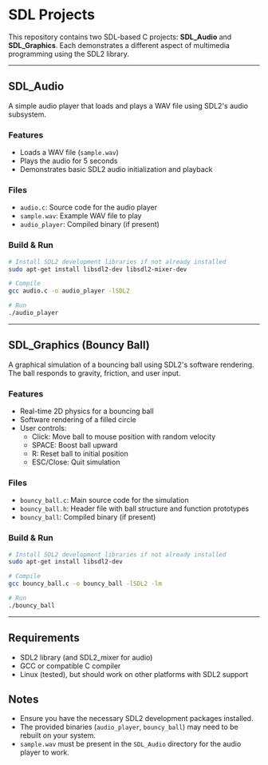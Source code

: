 # SDL Projects

This repository contains two SDL-based C projects: **SDL_Audio** and **SDL_Graphics**. Each demonstrates a different aspect of multimedia programming using the SDL2 library.

---

## SDL_Audio

A simple audio player that loads and plays a WAV file using SDL2's audio subsystem.

### Features
- Loads a WAV file (`sample.wav`)
- Plays the audio for 5 seconds
- Demonstrates basic SDL2 audio initialization and playback

### Files
- `audio.c`: Source code for the audio player
- `sample.wav`: Example WAV file to play
- `audio_player`: Compiled binary (if present)

### Build & Run
```sh
# Install SDL2 development libraries if not already installed
sudo apt-get install libsdl2-dev libsdl2-mixer-dev

# Compile
gcc audio.c -o audio_player -lSDL2

# Run
./audio_player
```

---

## SDL_Graphics (Bouncy Ball)

A graphical simulation of a bouncing ball using SDL2's software rendering. The ball responds to gravity, friction, and user input.

### Features
- Real-time 2D physics for a bouncing ball
- Software rendering of a filled circle
- User controls:
  - Click: Move ball to mouse position with random velocity
  - SPACE: Boost ball upward
  - R: Reset ball to initial position
  - ESC/Close: Quit simulation

### Files
- `bouncy_ball.c`: Main source code for the simulation
- `bouncy_ball.h`: Header file with ball structure and function prototypes
- `bouncy_ball`: Compiled binary (if present)

### Build & Run
```sh
# Install SDL2 development libraries if not already installed
sudo apt-get install libsdl2-dev

# Compile
gcc bouncy_ball.c -o bouncy_ball -lSDL2 -lm

# Run
./bouncy_ball
```

---

## Requirements
- SDL2 library (and SDL2_mixer for audio)
- GCC or compatible C compiler
- Linux (tested), but should work on other platforms with SDL2 support

## Notes
- Ensure you have the necessary SDL2 development packages installed.
- The provided binaries (`audio_player`, `bouncy_ball`) may need to be rebuilt on your system.
- `sample.wav` must be present in the `SDL_Audio` directory for the audio player to work.
